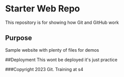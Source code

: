 # Starter Web Repo

This repository is for showing how Git and GitHub work

## Purpose

Sample website with plenty of files for demos

##Deployment
This wont be deployed it's just practice

###Copyright
2023 Git. Training at s4